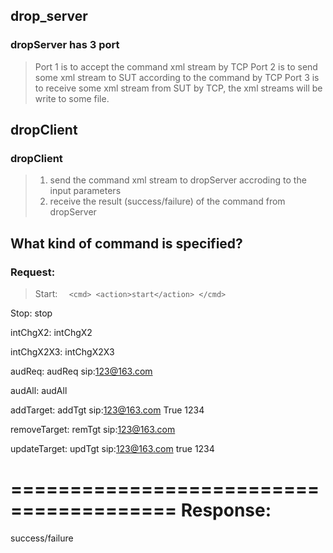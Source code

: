 ## drop_server
### dropServer has 3 port
> Port 1 is to accept the command xml stream by TCP
> Port 2 is to send some xml stream to SUT according to the command by TCP
> Port 3 is to receive some xml stream from SUT by TCP, the xml streams will be write to some file.

## dropClient
### dropClient
> 1. send the command xml stream to dropServer accroding to the input parameters
> 2. receive the result (success/failure) of the command from dropServer


## What kind of command is specified?
### Request:
> Start:
> `  <cmd>
>       <action>start</action>
>   </cmd>`


 Stop:
 <cmd>
     <action>stop</action>
 </cmd>

intChgX2:
<cmd>
    <action>intChgX2</action>
</cmd>

intChgX2X3:
<cmd>
    <action>intChgX2X3</action>  
</cmd>


audReq:
<cmd>
    <action>audReq</action> 
    <uri>sip:123@163.com</uri>
</cmd>

audAll:
<cmd>
    <action>audAll</action> 
</cmd>

addTarget:
<cmd>
    <action>addTgt</action>
    <uri>sip:123@163.com</uri>
    <ccReq>True</ccReq>
    <lirid>1234</lirid>
</cmd>


 removeTarget:
 <cmd>
     <action>remTgt</action>
     <uri>sip:123@163.com</uri>
 </cmd>
 
 updateTarget:
 <cmd>
     <action>updTgt</action>
     <uri>sip:123@163.com</uri>
     <ccReq>true</ccReq>
     <lirid>1234</lirid>
 </cmd>
 
 ========================================
 Response:
 ========================================
 <cmd>
     <result>success/failure</result>
 </cmd>   
